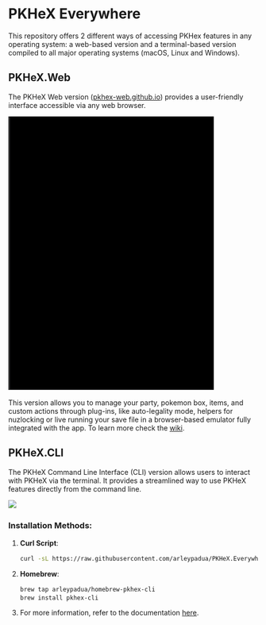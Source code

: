 # PKHeX Everywhere

This repository offers 2 different ways of accessing PKHex features in any operating system: a web-based version and a terminal-based version compiled to all major operating systems (macOS, Linux and Windows).

## PKHeX.Web
The PKHeX Web version ([pkhex-web.github.io](https://pkhex-web.github.io)) provides a user-friendly interface accessible via any web browser.

![](./docs/pkhex-web-demo.gif)

This version allows you to manage your party, pokemon box, items, and custom actions through plug-ins, like auto-legality mode, helpers for nuzlocking or live running your save file in a browser-based emulator fully integrated with the app. To learn more check the [wiki](https://github.com/arleypadua/PKHeX.Everywhere/wiki).

## PKHeX.CLI
The PKHeX Command Line Interface (CLI) version allows users to interact with PKHeX via the terminal. It provides a streamlined way to use PKHeX features directly from the command line.

![](./docs/pkhex-cli-demo.gif)

### Installation Methods:
1. **Curl Script**:
   ```sh
   curl -sL https://raw.githubusercontent.com/arleypadua/PKHeX.Everywhere/main/install.sh | sudo bash
   ```
2. **Homebrew**:
   ```sh
   brew tap arleypadua/homebrew-pkhex-cli
   brew install pkhex-cli
   ```
3. For more information, refer to the documentation [here](./src/PKHeX.CLI).
